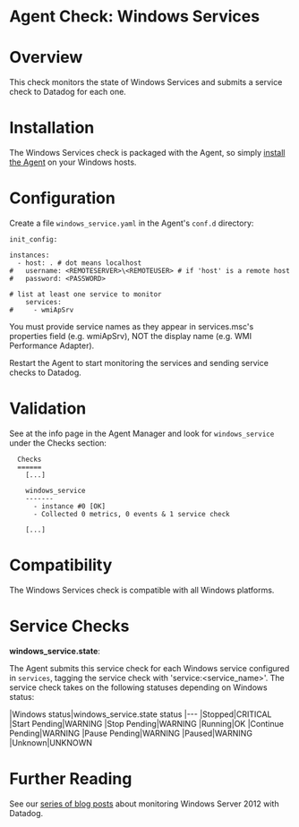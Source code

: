 # Agent Check: Windows Services

# Overview

This check monitors the state of Windows Services and submits a service check to Datadog for each one.

# Installation

The Windows Services check is packaged with the Agent, so simply [install the Agent](https://app.datadoghq.com/account/settings#agent) on your Windows hosts.

# Configuration

Create a file `windows_service.yaml` in the Agent's `conf.d` directory:

```
init_config:

instances:
  - host: . # dot means localhost
#   username: <REMOTESERVER>\<REMOTEUSER> # if 'host' is a remote host
#   password: <PASSWORD>

# list at least one service to monitor
    services:
#     - wmiApSrv
```

You must provide service names as they appear in services.msc's properties field (e.g. wmiApSrv), NOT the display name (e.g. WMI Performance Adapter).

Restart the Agent to start monitoring the services and sending service checks to Datadog.

# Validation

See at the info page in the Agent Manager and look for `windows_service` under the Checks section:

```
  Checks
  ======
    [...]

    windows_service
    -------
      - instance #0 [OK]
      - Collected 0 metrics, 0 events & 1 service check

    [...]
```

# Compatibility

The Windows Services check is compatible with all Windows platforms.

# Service Checks

**windows_service.state**:

The Agent submits this service check for each Windows service configured in `services`, tagging the service check with 'service:<service_name>'. The service check takes on the following statuses depending on Windows status:

|Windows status|windows_service.state status
|---
|Stopped|CRITICAL
|Start Pending|WARNING
|Stop Pending|WARNING
|Running|OK
|Continue Pending|WARNING
|Pause Pending|WARNING
|Paused|WARNING
|Unknown|UNKNOWN

# Further Reading

See our [series of blog posts](https://www.datadoghq.com/blog/monitoring-windows-server-2012) about monitoring Windows Server 2012 with Datadog.
